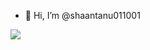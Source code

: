 - 👋 Hi, I’m @shaantanu011001
<img src="https://www.google.com/url?sa=i&url=https%3A%2F%2Ftenor.com%2Fsearch%2Fprogramming-gifs&psig=AOvVaw3dXv3FZKn_zUCdfhqKYubN&ust=1653208044136000&source=images&cd=vfe&ved=0CAwQjRxqFwoTCPiP1IOW8PcCFQAAAAAdAAAAABAD"/>
